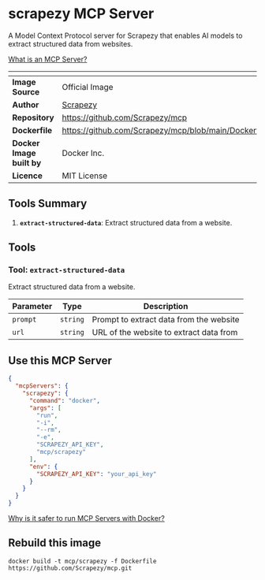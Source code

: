# scrapezy MCP Server

A Model Context Protocol server for Scrapezy that enables AI models to extract structured data from websites.

[What is an MCP Server?](https://www.anthropic.com/news/model-context-protocol)

| <!-- --> | <!-- --> |
|-----------|---------|
| **Image Source** | Official Image |
| **Author** | [Scrapezy](https://github.com/Scrapezy) |
| **Repository** | https://github.com/Scrapezy/mcp |
| **Dockerfile** | https://github.com/Scrapezy/mcp/blob/main/Dockerfile |
| **Docker Image built by** | Docker Inc. |
| **Licence** | MIT License |

## Tools Summary

 1. **`extract-structured-data`**: Extract structured data from a website.

## Tools

### Tool: **`extract-structured-data`**

Extract structured data from a website.

| Parameter | Type | Description |
| - | - | - |
| `prompt` | `string` | Prompt to extract data from the website |
| `url` | `string` | URL of the website to extract data from |

## Use this MCP Server

```json
{
  "mcpServers": {
    "scrapezy": {
      "command": "docker",
      "args": [
        "run",
        "-i",
        "--rm",
        "-e",
        "SCRAPEZY_API_KEY",
        "mcp/scrapezy"
      ],
      "env": {
        "SCRAPEZY_API_KEY": "your_api_key"
      }
    }
  }
}
```

[Why is it safer to run MCP Servers with Docker?](https://www.docker.com/blog/the-model-context-protocol-simplifying-building-ai-apps-with-anthropic-claude-desktop-and-docker/)

## Rebuild this image

```console
docker build -t mcp/scrapezy -f Dockerfile https://github.com/Scrapezy/mcp.git
```

